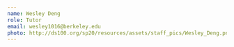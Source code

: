 ```yaml
---
name: Wesley Deng
role: Tutor
email: wesley1016@berkeley.edu
photo: http://ds100.org/sp20/resources/assets/staff_pics/Wesley_Deng.png
---
```

